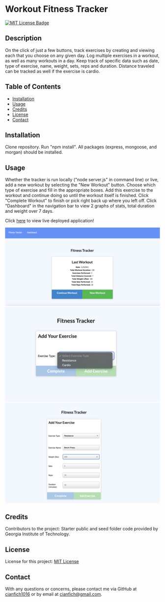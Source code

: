 # Workout Fitness Tracker

  [![MIT License Badge](https://img.shields.io/badge/License-MIT_License-blue)](https://img.shields.io/badge/License-MIT_License-blue)

  ## Description
  On the click of just a few buttons, track exercises by creating and viewing each that you choose on any given day. Log multiple exercises in a workout, as well as many workouts in a day. Keep track of specific data such as date, type of exercise, name, weight, sets, reps and duration. Distance traveled can be tracked as well if the exercise is cardio. 

  ## Table of Contents
  * [Installation](#installation)
  * [Usage](#usage)
  * [Credits](#credits)
  * [License](#license)
  * [Contact](#contact)

  ## Installation
  Clone repository. Run "npm install". All packages (express, mongoose, and morgan) should be installed.

  ## Usage
  Whether the tracker is run locally ("node server.js" in command line) or live, add a new workout by selecting the "New Workout" button. Choose which type of exercise and fill in the appropriate boxes. Add this exercise to the workout and continue doing so until the workout itself is finished. Click "Complete Workout" to finish or pick right back up where you left off. Click "Dashboard" in the navigation bar to view 2 graphs of stats, total duration and weight over 7 days.

  Click [here](https://fitness-tracker-1016.herokuapp.com/?id=618aee59ead2675090acacc8) to view live deployed application!

  ![Homepage](./public/images/Home.png)
  ![Choose exercise type](./public/images/Choose.png)
  ![Complete information for exercise](./public/images/Complete.png)

  
  ## Credits
  Contributors to the project: Starter public and seed folder code provided by Georgia Institute of Technology.

  ## License
  License for this project: [MIT License](https://choosealicense.com/licenses/mit/)

  ## Contact
  With any questions or concerns, please contact me via GitHub at [cianfich1016](https://github.com/cianfich1016) or by email at cianfich@gmail.com.